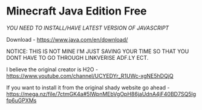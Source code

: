 # Minecraft Java Edition Free

*YOU NEED TO INSTALL/HAVE LATEST VERSION OF JAVASCRIPT*

Download - https://www.java.com/en/download/

NOTICE: THIS IS NOT MINE I'M JUST SAVING YOUR TIME SO THAT YOU DONT HAVE TO GO THROUGH LINKVERISE ADF.LY ECT.

I believe the original creator is H2O - https://www.youtube.com/channel/UCYEDYr_R1UWc-xgNE5hDQjQ

If you want to install it from the original shady website go ahead - https://mega.nz/file/7ctmGK4a#5lWpnMEbVgOpH86jaUdnA4jF40BD7SQ5lgfp6uGPXMs
